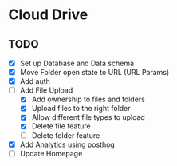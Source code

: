 # Cloud Drive

## TODO

- [x] Set up Database and Data schema
- [x] Move Folder open state to URL (URL Params)
- [x] Add auth
- [ ] Add File Upload
    - [x] Add ownership to files and folders
    - [x] Upload files to the right folder
    - [x] Allow different file types to upload
    - [x] Delete file feature
    - [ ] Delete folder feature
- [x] Add Analytics using posthog
- [ ] Update Homepage